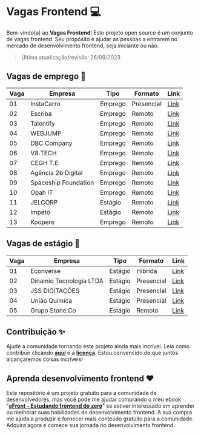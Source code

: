 # Vagas Frontend 💻

Bem-vindo(a) ao **Vagas Frontend**! Este projeto open source é um conjunto de vagas frontend. Seu propósito é ajudar as pessoas a entrarem no mercado de desenvolvimento frontend, seja iniciante ou não.

> Última atualização/revisão: 26/09/2023

## Vagas de emprego 🎉

| Vaga | Empresa              | Tipo    | Formato    | Link                                    |
| ---- | -------------------- | ------- | ---------- | --------------------------------------- |
| 01   | InstaCarro           | Emprego | Presencial | [Link](https://encurtador.com.br/mpV24) |
| 02   | Escriba              | Emprego | Remoto     | [Link](https://bit.ly/emprego-efront-1) |
| 03   | Talentify            | Emprego | Remoto     | [Link](https://bit.ly/emprego-efront-2) |
| 04   | WEBJUMP              | Emprego | Remoto     | [Link](https://bit.ly/emprego-efront-3) |
| 05   | DBC Company          | Emprego | Remoto     | [Link](https://bit.ly/emprego-efront-4) |
| 06   | V8.TECH              | Emprego | Remoto     | [Link](https://bit.ly/emprego-efront-5) |
| 07   | CEGH T.E             | Emprego | Remoto     | [Link](https://encurtador.com.br/lnpI6) |
| 08   | Agência 2b Digital   | Emprego | Remoto     | [Link](https://encurtador.com.br/cuEFK) |
| 09   | Spaceship Foundation | Emprego | Remoto     | [Link](https://encurtador.com.br/nAGT2) |
| 10   | Opah IT              | Emprego | Remoto     | [Link](https://encurtador.com.br/nDJQZ) |
| 11   | JELCORP              | Estágio | Remoto     | [Link](https://encurtador.com.br/DU127) |
| 12   | Impeto               | Estágio | Remoto     | [Link](https://encurtador.com.br/lozN9) |
| 13   | Koopere              | Emprego | Remoto     | [Link](https://encurtador.com.br/aguU0) |

## Vagas de estágio 🎉

| Vaga | Empresa                 | Tipo    | Formato    | Link                                    |
| ---- | ----------------------- | ------- | ---------- | --------------------------------------- |
| 01   | Econverse               | Estágio | Híbrida    | [Link](https://bit.ly/estagio-efront-2) |
| 02   | Dinamio Tecnologia LTDA | Estágio | Presencial | [Link](https://encurtador.com.br/couzE) |
| 03   | JSS DIGITAÇÕES          | Estágio | Presencial | [Link](https://encurtador.com.br/CPSXY) |
| 04   | União Química           | Estágio | Presencial | [Link](https://bit.ly/estagio-efront-3) |
| 05   | Grupo Stone.Co          | Estágio | Remoto     | [Link](https://bit.ly/estagio-efront-5) |

## Contribuição ✨

Ajude a comunidade tornando este projeto ainda mais incrível. Leia como contribuir clicando **[aqui](https://github.com/iuricode/desafios-frontend/blob/main/CONTRIBUTING.md)** e a **[licença](https://github.com/iuricode/desafios-frontend/blob/main/LICENSE.md)**. Estou convencido de que juntos alcançaremos coisas incríveis!

## Aprenda desenvolvimento frontend ❤️

Este repositório é um projeto gratuito para a comunidade de desenvolvedores, mas você pode me ajudar comprando o meu ebook "**[eFront - Estudando frontend do zero](https://iuricode.com/efront)**" se estiver interessado em aprender ou melhorar suas habilidades de desenvolvimento frontend. A sua compra me ajuda a produzir e fornecer mais conteúdo gratuito para a comunidade. Adquira agora e comece sua jornada no desenvolvimento frontend.
